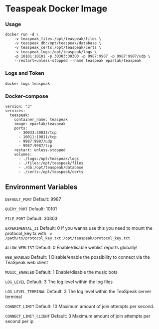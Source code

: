 # Teaspeak Docker Image

### Usage

```
docker run -d \
	-v teaspeak_files:/opt/teaspeak/files \
	-v teaspeak_db:/opt/teaspeak/database \
	-v teaspeak_certs:/opt/teaspeak/certs \
	-v teaspeak_logs:/opt/teaspeak/logs \
	-p 10101:10101 -p 30303:30303 -p 9987:9987 -p 9987:9987/udp \
	--restart=unless-stopped --name teaspeak eparlak/teaspeak
  ```

### Logs and Token
```
docker logs teaspeak
```
### Docker-compose

````
version: "3"
services:
  teaspeak:
    container_name: teaspeak
    image: eparlak/teaspeak
    ports:
      - 30033:30033/tcp
      - 10011:10011/tcp
      - 9987:9987/udp
      - 9987:9987/tcp
    restart: unless-stopped
    volumes:
      - ./logs:/opt/teaspeak/logs
      - ./files:/opt/teaspeak/files
      - ./db:/opt/teaspeak/database
      - ./certs:/opt/teaspeak/certs
````

## Environment Variables

`DEFAULT_PORT` Default: 9987

`QUERY_PORT` Default: 10101 

`FILE_PORT` Default: 30303 

`EXPERIMENTAL_31` Default: 0 If you wanna use this you need to mount the protocol_key.tx with `-v /path/to/protocol_key.txt:/opt/teaspeak/protocol_key.txt`

`ALLOW_WEBLIST` Default: 0 Enable/disable weblist reports globally!

`WEB_ENABLED` Default: 1 Disable/enable the possibility to connect via the TeaSpeak web client

`MUSIC_ENABLED` Default: 1 Enable/disable the music bots

`LOG_LEVEL` Default: 3 The log level within the log files

`LOG_LEVEL_TERMINAL` Default: 3 The log level within the TeaSpeak server terminal

`CONNECT_LIMIT` Default: 10 Maximum amount of join attempts per second.

`CONNECT_LIMIT_CLIENT` Default: 3 Maximum amount of join attempts per second per ip


  